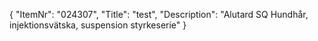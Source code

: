 {
  "ItemNr": "024307",
  "Title": "test",
  "Description": "Alutard SQ Hundhår, injektionsvätska, suspension styrkeserie"
}